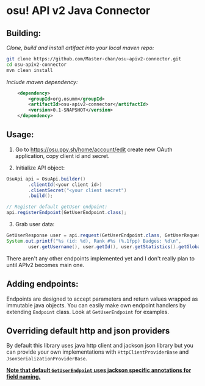 # osu! API v2 Java Connector

## Building:

_Clone, build and install artifact into your local maven repo:_
```bash
git clone https://github.com/Master-chan/osu-apiv2-connector.git
cd osu-apiv2-connector
mvn clean install
```

_Include maven dependency:_
```xml
    <dependency>
        <groupId>org.osumm</groupId>
        <artifactId>osu-apiv2-connector</artifactId>
        <version>0.1-SNAPSHOT</version>
    </dependency>
```

## Usage:
1. Go to https://osu.ppy.sh/home/account/edit create new OAuth application, copy client id and secret.

2. Initialize API object:
```java
OsuApi api = OsuApi.builder()
		.clientId(<your client id>)
		.clientSecret("<your client secret")
		.build();

// Register default getUser endpoint:
api.registerEndpoint(GetUserEndpoint.class);
```

3. Grab user data:
```java
GetUserResponse user = api.request(GetUserEndpoint.class, GetUserRequest.builder().username("Anemic Witch").build());
System.out.printf("%s (id: %d), Rank #%s (%.1fpp) Badges: %d\n", 
		user.getUsername(), user.getId(), user.getStatistics().getGlobalRank(), user.getStatistics().getPerformancePoints(), user.getBadges().size());
```

There aren't any other endpoints implemented yet and I don't really plan to until APIv2 becomes main one.

## Adding endpoints:

Endpoints are designed to accept parameters and return values wrapped as immutable java objects.
You can easily make own endpoint handlers by extending `Endpoint` class. Look at `GetUserEndpoint` for examples.

## Overriding default http and json providers

By default this library uses java http client and jackson json library but you can provide your own implementations with `HttpClientProviderBase` and `JsonSerializationProviderBase`.

<ins>**Note that default `GetUserEndpoint` uses jackson specific annotations for field naming.**</ins>